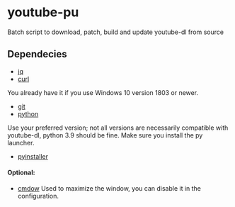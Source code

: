 # youtube-pu
Batch script to download, patch, build and update youtube-dl from source
## Dependecies
- [jq](https://stedolan.github.io/jq/download/)
- [curl](https://curl.se/download.html)

You already have it if you use Windows 10 version 1803 or newer.

- [git](https://git-scm.com/downloads)
- [python](https://www.python.org/downloads/)

Use your preferred version; not all versions are necessarily compatible with youtube-dl, python 3.9 should be fine. Make sure you install the py launcher.

- [pyinstaller](https://www.pyinstaller.org/)

#### Optional:

- [cmdow](https://ritchielawrence.github.io/cmdow/) Used to maximize the window, you can disable it in the configuration.
